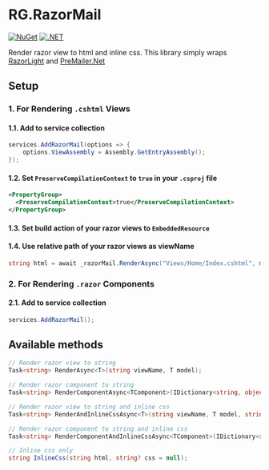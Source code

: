 # RG.RazorMail

[![NuGet](https://img.shields.io/nuget/v/RG.RazorMail.svg)](https://www.nuget.org/packages/RG.RazorMail/) [![.NET](https://github.com/ronnygunawan/RG.RazorMail/actions/workflows/CI.yml/badge.svg)](https://github.com/ronnygunawan/RG.RazorMail/actions/workflows/CI.yml)

Render razor view to html and inline css. This library simply wraps [RazorLight](https://github.com/toddams/RazorLight/) and [PreMailer.Net](https://github.com/milkshakesoftware/PreMailer.Net/)

## Setup

### 1. For Rendering `.cshtml` Views

#### 1.1. Add to service collection
```cs
services.AddRazorMail(options => {
    options.ViewAssembly = Assembly.GetEntryAssembly();
});
```

#### 1.2. Set `PreserveCompilationContext` to `true` in your `.csproj` file
```xml
<PropertyGroup>
  <PreserveCompilationContext>true</PreserveCompilationContext>
</PropertyGroup>
```

#### 1.3. Set build action of your razor views to `EmbeddedResource`

#### 1.4. Use relative path of your razor views as viewName
```cs
string html = await _razorMail.RenderAsync("Views/Home/Index.cshtml", model);
```

### 2. For Rendering `.razor` Components

#### 2.1. Add to service collection

```cs
services.AddRazorMail();
```

## Available methods

```cs
// Render razor view to string
Task<string> RenderAsync<T>(string viewName, T model);

// Render razor component to string
Task<string> RenderComponentAsync<TComponent>(IDictionary<string, object>? parameters);

// Render razor view to string and inline css
Task<string> RenderAndInlineCssAsync<T>(string viewName, T model, string? css = null);

// Render razor component to string and inline css
Task<string> RenderComponentAndInlineCssAsync<TComponent>(IDictionary<string, object>? parameters, string? css = null);

// Inline css only
string InlineCss(string html, string? css = null);
```
